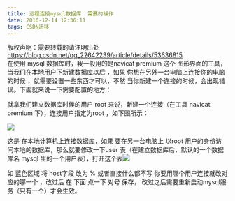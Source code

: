 ```yaml
---
title: 远程连接mysql数据库  需要的操作
date: 2016-12-14 12:36:11
tags: CSDN迁移
---
```

 版权声明：需要转载的请注明出处 https://blog.csdn.net/qq_22642239/article/details/53636815   
   在使用 mysql 数据库时，我一般用的是navicat premium 这个 图形界面的工具，当我们在本地用户下新建数据库以后 ，如果 你想在另外一台电脑上连接你的电脑的时候 ，就需要设置一些东西才可以，不然 当你新建一个连接的时候，会出现错误。下面就来说一下需要配置的地方：

 

 就拿我们建立数据库时候的用户 root 来说，新建一个连接（在工具 navicat premium 下），连接用户指定为root ，如下图所示：

 ![](https://img-blog.csdn.net/20161214122913110?watermark/2/text/aHR0cDovL2Jsb2cuY3Nkbi5uZXQvcXFfMjI2NDIyMzk=/font/5a6L5L2T/fontsize/400/fill/I0JBQkFCMA==/dissolve/70/gravity/Center)  


 

 这是 在本地计算机上连接数据库，如果 要在另一台电脑上 以root 用户的身份访问本地的数据库，那么就要修改一下user 表（在建立数据库后，默认的一个数据库名 mysql 里的一个用户表），打开这个表![](https://img-blog.csdn.net/20161214123348084?watermark/2/text/aHR0cDovL2Jsb2cuY3Nkbi5uZXQvcXFfMjI2NDIyMzk=/font/5a6L5L2T/fontsize/400/fill/I0JBQkFCMA==/dissolve/70/gravity/Center)

 

 如 蓝色区域 将 host字段 改为 % 或者直接什么都不写 你要用哪个用户连接就改对应的哪一个 ，改过后 在 下面 点一下 对号 保存， 改过之后需要重新启动mysql服务（只有一个）才会生效。

   
 